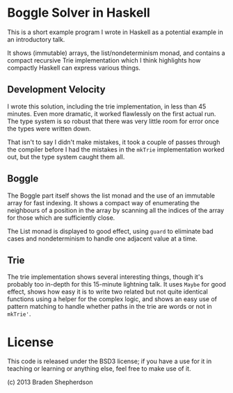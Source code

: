 # Boggle Solver in Haskell

This is a short example program I wrote in Haskell as a potential example in an introductory talk.

It shows (immutable) arrays, the list/nondeterminism monad, and contains a compact recursive Trie implementation which I think highlights how compactly Haskell can express various things.

## Development Velocity

I wrote this solution, including the trie implementation, in less than 45 minutes. Even more dramatic, it worked flawlessly on the first actual run. The type system is so robust that there was very little room for error once the types were written down.

That isn't to say I didn't make mistakes, it took a couple of passes through the compiler before I had the mistakes in the `mkTrie` implementation worked out, but the type system caught them all.

## Boggle

The Boggle part itself shows the list monad and the use of an immutable array for fast indexing. It shows a compact way of enumerating the neighbours of a position in the array by scanning all the indices of the array for those which are sufficiently close.

The List monad is displayed to good effect, using `guard` to eliminate bad cases and nondeterminism to handle one adjacent value at a time.

## Trie

The trie implementation shows several interesting things, though it's probably too in-depth for this 15-minute lightning talk. It uses `Maybe` for good effect, shows how easy it is to write two related but not quite identical functions using a helper for the complex logic, and shows an easy use of pattern matching to handle whether paths in the trie are words or not in `mkTrie'`.

# License

This code is released under the BSD3 license; if you have a use for it in teaching or learning or anything else, feel free to make use of it.

(c) 2013 Braden Shepherdson
